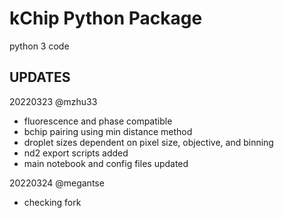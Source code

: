 # kChip Python Package

python 3 code

## UPDATES
20220323 @mzhu33
- fluorescence and phase compatible
- bchip pairing using min distance method
- droplet sizes dependent on pixel size, objective, and binning
- nd2 export scripts added
- main notebook and config files updated


20220324 @megantse
- checking fork
